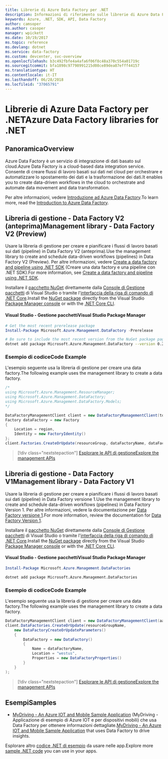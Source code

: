 ```yaml
---
title: Librerie di Azure Data Factory per .NET
description: Informazioni di riferimento sulle librerie di Azure Data Factory per .NET
keywords: Azure, .NET, SDK, API, Data Factory
author: camsoper
ms.author: casoper
manager: wpickett
ms.date: 10/19/2017
ms.topic: reference
ms.devlang: dotnet
ms.service: data-factory
ms.custom: devcenter, svc-overview
ms.openlocfilehash: b3c492fbfe4a4afa6f06f8c48a370c554a01719c
ms.sourcegitcommit: bfa1898c97798991215d08ce89dea87efff44157
ms.translationtype: HT
ms.contentlocale: it-IT
ms.lasthandoff: 06/28/2018
ms.locfileid: "37065791"
---
```

# <a name="azure-data-factory-libraries-for-net"></a><span data-ttu-id="1eb3a-104">Librerie di Azure Data Factory per .NET</span><span class="sxs-lookup"><span data-stu-id="1eb3a-104">Azure Data Factory libraries for .NET</span></span>

## <a name="overview"></a><span data-ttu-id="1eb3a-105">Panoramica</span><span class="sxs-lookup"><span data-stu-id="1eb3a-105">Overview</span></span>

<span data-ttu-id="1eb3a-106">Azure Data Factory è un servizio di integrazione di dati basato sul cloud.</span><span class="sxs-lookup"><span data-stu-id="1eb3a-106">Azure Data Factory is a cloud-based data integration service.</span></span> <span data-ttu-id="1eb3a-107">Consente di creare flussi di lavoro basati sui dati nel cloud per orchestrare e automatizzare lo spostamento dei dati e la trasformazione dei dati.</span><span class="sxs-lookup"><span data-stu-id="1eb3a-107">It enables you to create data-driven workflows in the cloud to orchestrate and automate data movement and data transformation.</span></span>

<span data-ttu-id="1eb3a-108">Per altre informazioni, vedere [Introduzione ad Azure Data Factory](/azure/data-factory/data-factory-introduction).</span><span class="sxs-lookup"><span data-stu-id="1eb3a-108">To learn more, read the [Introduction to Azure Data Factory](/azure/data-factory/data-factory-introduction).</span></span>

## <a name="management-library---data-factory-v2-preview"></a><span data-ttu-id="1eb3a-109">Libreria di gestione - Data Factory V2 (anteprima)</span><span class="sxs-lookup"><span data-stu-id="1eb3a-109">Management library - Data Factory V2 (Preview)</span></span>

<span data-ttu-id="1eb3a-110">Usare la libreria di gestione per creare e pianificare i flussi di lavoro basati sui dati (pipeline) in Data Factory V2 (anteprima).</span><span class="sxs-lookup"><span data-stu-id="1eb3a-110">Use the management library to create and schedule data-driven workflows (pipelines) in Data Factory V2 (Preview).</span></span>  <span data-ttu-id="1eb3a-111">Per altre informazioni, vedere [Create a data factory and pipeline using .NET SDK](/azure/data-factory/quickstart-create-data-factory-dot-net) (Creare una data factory e una pipeline con .NET SDK).</span><span class="sxs-lookup"><span data-stu-id="1eb3a-111">For more information, see [Create a data factory and pipeline using .NET SDK](/azure/data-factory/quickstart-create-data-factory-dot-net).</span></span>

<span data-ttu-id="1eb3a-112">Installare il [pacchetto NuGet](https://www.nuget.org/packages/Microsoft.Azure.Management.DataFactory) direttamente dalla [Console di Gestione pacchetti][PackageManager] di Visual Studio o tramite l'[interfaccia della riga di comando di .NET Core][DotNetCLI].</span><span class="sxs-lookup"><span data-stu-id="1eb3a-112">Install the [NuGet package](https://www.nuget.org/packages/Microsoft.Azure.Management.DataFactory) directly from the Visual Studio [Package Manager console][PackageManager] or with the [.NET Core CLI][DotNetCLI].</span></span>

#### <a name="visual-studio-package-manager"></a><span data-ttu-id="1eb3a-113">Visual Studio - Gestione pacchetti</span><span class="sxs-lookup"><span data-stu-id="1eb3a-113">Visual Studio Package Manager</span></span>

```powershell
# Get the most recent prerelease package
Install-Package Microsoft.Azure.Management.DataFactory -Prerelease
```

```bash
# Be sure to include the most recent version from the NuGet package page
dotnet add package Microsoft.Azure.Management.DataFactory --version 0.2.0-preview
```

### <a name="code-example"></a><span data-ttu-id="1eb3a-114">Esempio di codice</span><span class="sxs-lookup"><span data-stu-id="1eb3a-114">Code Example</span></span>

<span data-ttu-id="1eb3a-115">L'esempio seguente usa la libreria di gestione per creare una data factory.</span><span class="sxs-lookup"><span data-stu-id="1eb3a-115">The following example uses the management library to create a data factory.</span></span>

```csharp
/*
using Microsoft.Azure.Management.ResourceManager;
using Microsoft.Azure.Management.DataFactory;
using Microsoft.Azure.Management.DataFactory.Models;
*/

DataFactoryManagementClient client = new DataFactoryManagementClient(tokenCredentials) { SubscriptionId = subscriptionId };
Factory dataFactory = new Factory
{
    Location = region,
    Identity = new FactoryIdentity()
};
client.Factories.CreateOrUpdate(resourceGroup, dataFactoryName, dataFactory);
```

> [!div class="nextstepaction"]
> [<span data-ttu-id="1eb3a-116">Esplorare le API di gestione</span><span class="sxs-lookup"><span data-stu-id="1eb3a-116">Explore the management APIs</span></span>](/dotnet/api/microsoft.azure.management.datafactory)

## <a name="management-library---data-factory-v1"></a><span data-ttu-id="1eb3a-117">Libreria di gestione - Data Factory V1</span><span class="sxs-lookup"><span data-stu-id="1eb3a-117">Management library - Data Factory V1</span></span>

<span data-ttu-id="1eb3a-118">Usare la libreria di gestione per creare e pianificare i flussi di lavoro basati sui dati (pipeline) in Data Factory versione 1.</span><span class="sxs-lookup"><span data-stu-id="1eb3a-118">Use the management library to create and schedule data-driven workflows (pipelines) in Data Factory Version 1.</span></span>  <span data-ttu-id="1eb3a-119">Per altre informazioni, vedere la documentazione per [Data Factory versione 1](/azure/data-factory/v1/data-factory-introduction).</span><span class="sxs-lookup"><span data-stu-id="1eb3a-119">For more information, review the documentation for [Data Factory Version 1](/azure/data-factory/v1/data-factory-introduction).</span></span>

<span data-ttu-id="1eb3a-120">Installare il [pacchetto NuGet](https://www.nuget.org/packages/Microsoft.Azure.Management.DataFactories) direttamente dalla [Console di Gestione pacchetti][PackageManager] di Visual Studio o tramite l'[interfaccia della riga di comando di .NET Core][DotNetCLI].</span><span class="sxs-lookup"><span data-stu-id="1eb3a-120">Install the [NuGet package](https://www.nuget.org/packages/Microsoft.Azure.Management.DataFactories) directly from the Visual Studio [Package Manager console][PackageManager] or with the [.NET Core CLI][DotNetCLI].</span></span>

#### <a name="visual-studio-package-manager"></a><span data-ttu-id="1eb3a-121">Visual Studio - Gestione pacchetti</span><span class="sxs-lookup"><span data-stu-id="1eb3a-121">Visual Studio Package Manager</span></span>

```powershell
Install-Package Microsoft.Azure.Management.DataFactories
```

```bash
dotnet add package Microsoft.Azure.Management.DataFactories
```

### <a name="code-example"></a><span data-ttu-id="1eb3a-122">Esempio di codice</span><span class="sxs-lookup"><span data-stu-id="1eb3a-122">Code Example</span></span>

<span data-ttu-id="1eb3a-123">L'esempio seguente usa la libreria di gestione per creare una data factory.</span><span class="sxs-lookup"><span data-stu-id="1eb3a-123">The following example uses the management library to create a data factory.</span></span>

```csharp
DataFactoryManagementClient client = new DataFactoryManagementClient(aadTokenCredentials, resourceManagerUri);
client.DataFactories.CreateOrUpdate(resourceGroupName,
    new DataFactoryCreateOrUpdateParameters()
    {
        DataFactory = new DataFactory()
        {
            Name = dataFactoryName,
            Location = "westus",
            Properties = new DataFactoryProperties()
        }
    }
);
```

> [!div class="nextstepaction"]
> [<span data-ttu-id="1eb3a-124">Esplorare le API di gestione</span><span class="sxs-lookup"><span data-stu-id="1eb3a-124">Explore the management APIs</span></span>](/dotnet/api/overview/azure/datafactories/management)

## <a name="samples"></a><span data-ttu-id="1eb3a-125">Esempi</span><span class="sxs-lookup"><span data-stu-id="1eb3a-125">Samples</span></span>

* <span data-ttu-id="1eb3a-126">[MyDriving - An Azure IOT and Mobile Sample Application](https://azure.microsoft.com/resources/samples/mydriving/) (MyDriving - Applicazione di esempio di Azure IOT e per dispositivi mobili) che usa Data Factory per ottenere informazioni dettagliate.</span><span class="sxs-lookup"><span data-stu-id="1eb3a-126">[MyDriving - An Azure IOT and Mobile Sample Application](https://azure.microsoft.com/resources/samples/mydriving/) that uses Data Factory to drive insights.</span></span>

<span data-ttu-id="1eb3a-127">Esplorare altro [codice .NET di esempio](https://azure.microsoft.com/resources/samples/?platform=dotnet) da usare nelle app.</span><span class="sxs-lookup"><span data-stu-id="1eb3a-127">Explore more [sample .NET code](https://azure.microsoft.com/resources/samples/?platform=dotnet) you can use in your apps.</span></span>

[PackageManager]: https://docs.microsoft.com/nuget/tools/package-manager-console
[DotNetCLI]: https://docs.microsoft.com/dotnet/core/tools/dotnet-add-package

